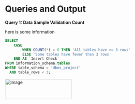 # Queries and Output

<detail>
  <summary><b>Query 1: Data Sample Validation Count</b></summarr>

here is some information 

```sql
SELECT 
    CASE 
        WHEN COUNT(*) = 0 THEN 'All tables have >= 3 rows'
        ELSE 'Some tables have fewer than 3 rows'
    END AS `Insert Check`
FROM information_schema.tables
WHERE table_schema = 'dbms_project'
  AND table_rows < 3;
```
<img width="219" height="66" alt="image" src="https://github.com/user-attachments/assets/c831a692-3111-4d71-9acb-26bf606363b0" />
